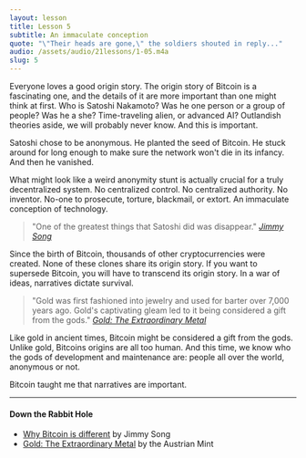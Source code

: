 ```yaml
---
layout: lesson
title: Lesson 5
subtitle: An immaculate conception
quote: "\"Their heads are gone,\" the soldiers shouted in reply..."
audio: /assets/audio/21lessons/1-05.m4a
slug: 5
---
```


Everyone loves a good origin story. The origin story of Bitcoin is a
fascinating one, and the details of it are more important than one might
think at first. Who is Satoshi Nakamoto? Was he one person or a group of
people? Was he a she? Time-traveling alien, or advanced AI? Outlandish
theories aside, we will probably never know. And this is important.

Satoshi chose to be anonymous. He planted the seed of Bitcoin. He stuck
around for long enough to make sure the network won't die in its
infancy. And then he vanished.

What might look like a weird anonymity stunt is actually crucial for a
truly decentralized system. No centralized control. No centralized
authority. No inventor. No-one to prosecute, torture, blackmail, or
extort. An immaculate conception of technology.

> "One of the greatest things that Satoshi did was disappear."
> <cite>[Jimmy Song]</cite>

Since the birth of Bitcoin, thousands of other cryptocurrencies were
created. None of these clones share its origin story. If you want to
supersede Bitcoin, you will have to transcend its origin story. In a war
of ideas, narratives dictate survival.

> "Gold was first fashioned into jewelry and used for barter over 7,000
> years ago. Gold's captivating gleam led to it being considered a gift
> from the gods."
> <cite>[Gold: The Extraordinary Metal]</cite>

Like gold in ancient times, Bitcoin might be considered a gift from the
gods. Unlike gold, Bitcoins origins are all too human. And this time, we
know who the gods of development and maintenance are: people all over
the world, anonymous or not.

Bitcoin taught me that narratives are important.

---

#### Down the Rabbit Hole

- [Why Bitcoin is different][Jimmy Song] by Jimmy Song
- [Gold: The Extraordinary Metal] by the Austrian Mint

<!-- Down the Rabbit Hole -->
[Jimmy Song]: https://medium.com/@jimmysong/why-bitcoin-is-different-e17b813fd947
[Gold: The Extraordinary Metal]: https://www.muenzeoesterreich.at/eng/discover/for-investors/gold-the-extraordinary-metal

<!-- Wikipedia -->
[alice]: https://en.wikipedia.org/wiki/Alice%27s_Adventures_in_Wonderland
[carroll]: https://en.wikipedia.org/wiki/Lewis_Carroll
